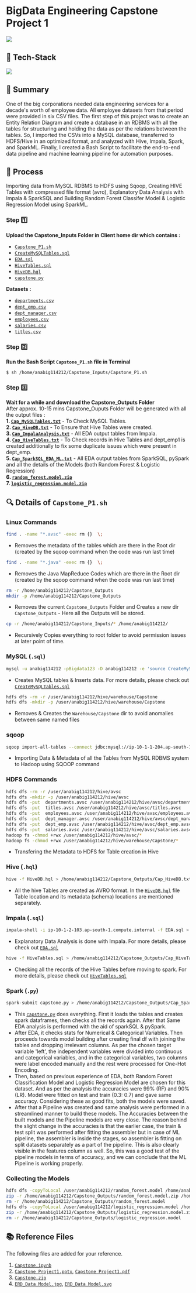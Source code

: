 # **BigData Engineering Capstone Project 1**

![](https://img.shields.io/badge/%F0%9F%94%96-Employee%20Attrition%20Analysis%20--%20Human%20Resouce%20Domain-blueviolet)

## 🤖 Tech-Stack

![](https://github.com/Subham2S/BigData-Engineering-Capstone-Project-1/blob/main/Tech-Stack.jpg)

## 📜 Summary

One of the big corporations needed data engineering services for a decade's worth of employee data. All employee datasets from that period were provided in six CSV files. The first step of this project was to create an Entity Relation Diagram and create a database in an RDBMS with all the tables for structuring and holding the data as per the relations between the tables. So, I imported the CSVs into a MySQL database, transferred to HDFS/Hive in an optimized format, and analyzed with Hive, Impala, Spark, and SparkML. Finally, I created a Bash Script to facilitate the end-to-end data pipeline and machine learning pipeline for automation purposes.

## 🔢 Process

Importing data from MySQL RDBMS to HDFS using Sqoop, Creating HIVE Tables with compressed file format (avro), Explanatory Data Analysis with Impala & SparkSQL and Building Random Forest Classifer Model & Logistic Regression Model using SparkML.

### **Step** 1️⃣

**Upload the Capstone_Inputs Folder in Client home dir which contains :**

- [`Capstone_P1.sh`](https://github.com/Subham2S/BigData-Engineering-Capstone-Project-1/blob/main/Capstone_Inputs/Capstone_P1.sh)
- [`CreateMySQLTables.sql`](https://github.com/Subham2S/BigData-Engineering-Capstone-Project-1/blob/main/Capstone_Inputs/CreateMySQLTables.sql)
- [`EDA.sql`](https://github.com/Subham2S/BigData-Engineering-Capstone-Project-1/blob/main/Capstone_Inputs/EDA.sql)
- [`HiveTables.sql`](https://github.com/Subham2S/BigData-Engineering-Capstone-Project-1/blob/main/Capstone_Inputs/HiveTables.sql)
- [`HiveDB.hql`](https://github.com/Subham2S/BigData-Engineering-Capstone-Project-1/blob/main/Capstone_Inputs/HiveDB.hql)
- [`capstone.py`](https://github.com/Subham2S/BigData-Engineering-Capstone-Project-1/blob/main/Capstone_Inputs/capstone.py)

**Datasets :**

- [`departments.csv`](https://github.com/Subham2S/BigData-Engineering-Capstone-Project-1/blob/main/Capstone_Inputs/departments.csv)
- [`dept_emp.csv`](https://github.com/Subham2S/BigData-Engineering-Capstone-Project-1/blob/main/Capstone_Inputs/dept_emp.csv)
- [`dept_manager.csv`](https://github.com/Subham2S/BigData-Engineering-Capstone-Project-1/blob/main/Capstone_Inputs/dept_manager.csv)
- [`employees.csv`](https://github.com/Subham2S/BigData-Engineering-Capstone-Project-1/blob/main/Capstone_Inputs/employees.csv)
- [`salaries.csv`](https://github.com/Subham2S/BigData-Engineering-Capstone-Project-1/blob/main/Capstone_Inputs/salaries.csv)
- [`titles.csv`](https://github.com/Subham2S/BigData-Engineering-Capstone-Project-1/blob/main/Capstone_Inputs/titles.csv)

### **Step** 2️⃣

**Run the Bash Script `Capstone_P1.sh` file in Terminal**

```console
$ sh /home/anabig114212/Capstone_Inputs/Capstone_P1.sh
```

### **Step** 3️⃣

**Wait for a while and download the Capstone_Outputs Folder** <br>
After approx. 10-15 mins Capstone_Ouputs Folder will be generated with all the output files : <br>
**1. [`Cap_MySQLTables.txt`](https://github.com/Subham2S/BigData-Engineering-Capstone-Project-1/blob/main/Capstone_Outputs/Cap_MySQLTables.txt)** - To Check MySQL Tables. <br>
**2. [`Cap_HiveDB.txt`](https://github.com/Subham2S/BigData-Engineering-Capstone-Project-1/blob/main/Capstone_Outputs/Cap_HiveDB.txt)** - To Ensure that Hive Tables were created. <br>
**3. [`Cap_ImpalaAnalysis.txt`](https://github.com/Subham2S/BigData-Engineering-Capstone-Project-1/blob/main/Capstone_Outputs/Cap_ImpalaAnalysis.txt)** - All EDA output tables from Impala. <br>
**4. [`Cap_HiveTables.txt`](https://github.com/Subham2S/BigData-Engineering-Capstone-Project-1/blob/main/Capstone_Outputs/Cap_HiveTables.txt)** - To Check records in Hive Tables and dept_emp1 is created additionally to fix some duplicate issues which were present in dept_emp. <br>
**5. [`Cap_SparkSQL_EDA_ML.txt`](https://github.com/Subham2S/BigData-Engineering-Capstone-Project-1/blob/main/Capstone_Outputs/Cap_SparkSQL_EDA_ML.txt)** - All EDA output tables from SparkSQL, pySpark and all the details of the Models (both Random Forest & Logistic Regression) <br>
**6. [`random_forest.model.zip`](https://github.com/Subham2S/BigData-Engineering-Capstone-Project-1/blob/main/Capstone_Outputs/random_forest.model.zip)** <br>
**7. [`logistic_regression.model.zip`](https://github.com/Subham2S/BigData-Engineering-Capstone-Project-1/blob/main/Capstone_Outputs/logistic_regression.model.zip)** <br>

## 🔍 Details of `Capstone_P1.sh`

### Linux Commands

```bash
find . -name "*.avsc" -exec rm {}  \;
```

- Removes the metadata of the tables which are there in the Root dir (created by the sqoop command when the code was run last time)

```bash
find . -name "*.java" -exec rm {}  \;
```

- Removes the Java MapReduce Codes which are there in the Root dir (created by the sqoop command when the code was run last time)

```bash
rm -r /home/anabig114212/Capstone_Outputs
mkdir -p /home/anabig114212/Capstone_Outputs
```

- Removes the current `Capstone_Outputs` Folder and Creates a new dir `Capstone_Outputs` - Here all the Outputs will be stored.

```bash
cp -r /home/anabig114212/Capstone_Inputs/* /home/anabig114212/
```

- Recursively Copies everything to root folder to avoid permission issues at later point of time.

### MySQL (`.sql`)

```bash
mysql -u anabig114212 -pBigdata123 -D anabig114212 -e 'source CreateMySQLTables.sql' > /home/anabig114212/Capstone_Outputs/Cap_MySQLTables.txt
```

- Creates MySQL tables & Inserts data. For more details, please check out [`CreateMySQLTables.sql`](https://github.com/Subham2S/BigData-Engineering-Capstone-Project-1/blob/main/Capstone_Inputs/CreateMySQLTables.sql)

```bash
hdfs dfs -rm -r /user/anabig114212/hive/warehouse/Capstone
hdfs dfs -mkdir -p /user/anabig114212/hive/warehouse/Capstone
```

- Removes & Creates the `Warehouse/Capstone` dir to avoid anomalies between same named files

### sqoop

```bash
sqoop import-all-tables --connect jdbc:mysql://ip-10-1-1-204.ap-south-1.compute.internal:3306/anabig114212 --username anabig114212 --password Bigdata123 --compression-codec=snappy --as-avrodatafile --warehouse-dir=/user/anabig114212/hive/warehouse/Capstone --m 1 --driver com.mysql.jdbc.Driver
```

- Importing Data & Metadata of all the Tables from MySQL RDBMS system to Hadoop using SQOOP command

### HDFS Commands

```bash
hdfs dfs -rm -r /user/anabig114212/hive/avsc
hdfs dfs -mkdir -p /user/anabig114212/hive/avsc
hdfs dfs -put  departments.avsc /user/anabig114212/hive/avsc/departments.avsc
hdfs dfs -put  titles.avsc /user/anabig114212/hive/avsc/titles.avsc
hdfs dfs -put  employees.avsc /user/anabig114212/hive/avsc/employees.avsc
hdfs dfs -put  dept_manager.avsc /user/anabig114212/hive/avsc/dept_manager.avsc
hdfs dfs -put  dept_emp.avsc /user/anabig114212/hive/avsc/dept_emp.avsc
hdfs dfs -put  salaries.avsc /user/anabig114212/hive/avsc/salaries.avsc
hadoop fs -chmod +rwx /user/anabig114212/hive/avsc/*
hadoop fs -chmod +rwx /user/anabig114212/hive/warehouse/Capstone/*
```

- Transfering the Metadata to HDFS for Table creation in Hive

### Hive (`.hql`)

```bash
hive -f HiveDB.hql > /home/anabig114212/Capstone_Outputs/Cap_HiveDB.txt
```

- All the hive Tables are created as AVRO format. In the [`HiveDB.hql`](https://github.com/Subham2S/BigData-Engineering-Capstone-Project-1/blob/main/Capstone_Inputs/HiveDB.hql) file Table location and its metadata (schema) locations are mentioned separately.

### Impala (`.sql`)

```bash
impala-shell -i ip-10-1-2-103.ap-south-1.compute.internal -f EDA.sql > /home/anabig114212/Capstone_Outputs/Cap_ImpalaAnalysis.txt
```

- Explanatory Data Analysis is done with Impala. For more details, please check out [`EDA.sql`](https://github.com/Subham2S/BigData-Engineering-Capstone-Project-1/blob/main/Capstone_Inputs/EDA.sql)

```bash
hive -f HiveTables.sql > /home/anabig114212/Capstone_Outputs/Cap_HiveTables.txt
```

- Checking all the records of the Hive Tables before moving to spark. For more details, please check out [`HiveTables.sql`](https://github.com/Subham2S/BigData-Engineering-Capstone-Project-1/blob/main/Capstone_Inputs/HiveTables.sql)

### Spark (`.py`)

```bash
spark-submit capstone.py > /home/anabig114212/Capstone_Outputs/Cap_SparkSQL_EDA_ML.txt
```

- This [`capstone.py`](https://github.com/Subham2S/BigData-Engineering-Capstone-Project-1/blob/main/Capstone_Inputs/capstone.py) does everything. First it loads the tables and creates spark dataframes, then checks all the records again. After that Same EDA analysis is performed with the aid of sparkSQL & pySpark.
- After EDA, it checks stats for Numerical & Categorical Variables. Then proceeds towards model building after creating final df with joining the tables and dropping irrelevant columns. As per the chosen target variable 'left', the independent variables were divided into continuous and categorical variables, and in the categorical variables, two columns were label encoded manually and the rest were processed for One-Hot Encoding.
- Then, based on previous experience of EDA, both Random Forest Classification Model and Logistic Regression Model are chosen for this dataset. And as per the analysis the accuracies were 99% (RF) and 90% (LR). Model were fitted on test and train (0.3: 0.7) and gave same accuracy. Considering these as good fits, both the models were saved.
- After that a Pipeline was created and same analysis were performed in a streamlined manner to build these models. The Accuracies between the built models and the Pipeline models are very close. The reason behind the slight change in the accuracies is that the earlier case, the train & test split was performed after fitting the assembler but in case of ML pipeline, the assembler is inside the stages, so assembler is fitting on split datasets separately as a part of the pipeline. This is also clearly visible in the features column as well. So, this was a good test of the pipeline models in terms of accuracy, and we can conclude that the ML Pipeline is working properly.

### Collecting the Models

```bash
hdfs dfs -copyToLocal /user/anabig114212/random_forest.model /home/anabig114212/Capstone_Outputs/
zip -r /home/anabig114212/Capstone_Outputs/random_forest.model.zip /home/anabig114212/Capstone_Outputs/random_forest.model
rm -r /home/anabig114212/Capstone_Outputs/random_forest.model
hdfs dfs -copyToLocal /user/anabig114212/logistic_regression.model /home/anabig114212/Capstone_Outputs/
zip -r /home/anabig114212/Capstone_Outputs/logistic_regression.model.zip /home/anabig114212/Capstone_Outputs/logistic_regression.model
rm -r /home/anabig114212/Capstone_Outputs/logistic_regression.model
```

## 📚 Reference Files

The following files are added for your reference.

1. [`Capstone.ipynb`](https://github.com/Subham2S/BigData-Engineering-Capstone-Project-1/blob/main/Capstone.ipynb)
2. [`Capstone Project1.pptx`](https://github.com/Subham2S/BigData-Engineering-Capstone-Project-1/blob/main/Capstone%20Project1.pptx), [`Capstone Project1.pdf`](https://github.com/Subham2S/BigData-Engineering-Capstone-Project-1/blob/main/Capstone%20Project1.pdf)
3. [`Capstone.zip`](https://github.com/Subham2S/BigData-Engineering-Capstone-Project-1/blob/main/Capstone.zip)
4. [`ERD_Data Model.jpg`](https://github.com/Subham2S/BigData-Engineering-Capstone-Project-1/blob/main/ERD_Data%20Model.jpg), [`ERD_Data Model.svg`](https://github.com/Subham2S/BigData-Engineering-Capstone-Project-1/blob/main/ERD_Data%20Model.svg)
